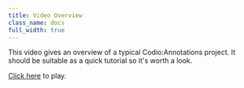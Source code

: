 ```yaml
---
title: Video Overview
class_name: docs
full_width: true
---
```


This video gives an overview of a typical Codio:Annotations project. It should be suitable as a quick tutorial so it's worth a look.

[Click here](http://youtu.be/Fk3eG_eSRPM) to play.
